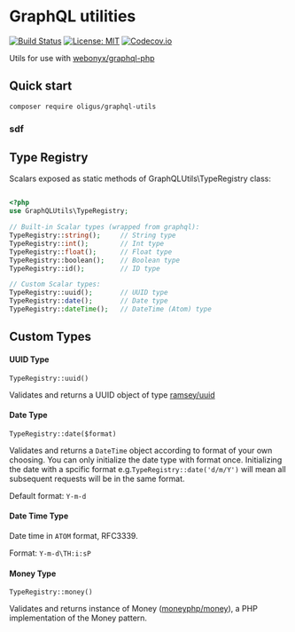 # GraphQL utilities

[![Build Status](https://travis-ci.org/oligus/graphql-utils.svg?branch=master)](https://travis-ci.org/oligus/graphql-utils)
[![License: MIT](https://img.shields.io/badge/License-MIT-yellow.svg)](https://opensource.org/licenses/MIT)
[![Codecov.io](https://codecov.io/gh/oligus/graphql-utils/branch/master/graphs/badge.svg)](https://codecov.io/gh/oligus/graphql-utils)

Utils for use with [webonyx/graphql-php](https://github.com/webonyx/graphql-php)


## Quick start

`composer require oligus/graphql-utils`

### sdf

## Type Registry

Scalars exposed as static methods of GraphQLUtils\TypeRegistry class:

```php

<?php
use GraphQLUtils\TypeRegistry;

// Built-in Scalar types (wrapped from graphql):
TypeRegistry::string();     // String type
TypeRegistry::int();        // Int type
TypeRegistry::float();      // Float type
TypeRegistry::boolean();    // Boolean type
TypeRegistry::id();         // ID type

// Custom Scalar types:
TypeRegistry::uuid();       // UUID type
TypeRegistry::date();       // Date type
TypeRegistry::dateTime();   // DateTime (Atom) type
```

## Custom Types

#### UUID Type

`TypeRegistry::uuid()`

Validates and returns a UUID object of type [ramsey/uuid](https://github.com/ramsey/uuid)

#### Date Type

`TypeRegistry::date($format)`

Validates and returns a `DateTime` object according to format of your own choosing. 
You can only initialize the date type with format once. Initializing the date with a spcific format e.g.`TypeRegistry::date('d/m/Y')`
will mean all subsequent requests will be in the same format.

Default format: `Y-m-d`

#### Date Time Type

Date time in `ATOM` format, RFC3339.

Format: `Y-m-d\TH:i:sP`

#### Money Type

`TypeRegistry::money()`

Validates and returns instance of Money ([moneyphp/money](https://github.com/moneyphp/money)), a PHP implementation of the Money pattern.

